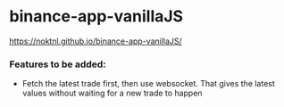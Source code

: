 # binance-app-vanillaJS

https://noktnl.github.io/binance-app-vanillaJS/

### Features to be added:
- Fetch the latest trade first, then use websocket. That gives the latest values without waiting for a new trade to happen 
